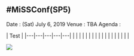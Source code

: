 ## #MiSSConf(SP5)

Date : (Sat) July 6, 2019
Venue : TBA
Agenda :

|        Test       |
|---|---|---|---|---|
|   |   |   |   |   |
|   |   |   |   |   |
|   |   |   |   |   |


![](https://i2.wp.com/www.techtalkthai.com/wp-content/uploads/2017/03/lineatmissconf.png)
